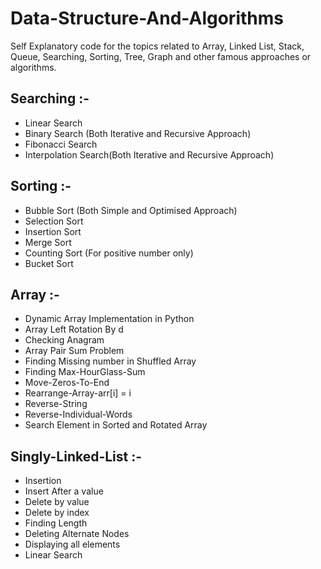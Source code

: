 # Data-Structure-And-Algorithms
Self Explanatory code for the topics related to Array, Linked List, Stack, Queue, Searching, Sorting, Tree, Graph and other famous approaches or algorithms.


## Searching :-
- Linear Search
- Binary Search (Both Iterative and Recursive Approach)
- Fibonacci Search
- Interpolation Search(Both Iterative and Recursive Approach)

## Sorting :- 
- Bubble Sort (Both Simple and Optimised Approach)
- Selection Sort
- Insertion Sort
- Merge Sort
- Counting Sort (For positive number only)
- Bucket Sort

## Array :-
- Dynamic Array Implementation in Python
- Array Left Rotation By d
- Checking Anagram
- Array Pair Sum Problem
- Finding Missing number in Shuffled Array
- Finding Max-HourGlass-Sum
- Move-Zeros-To-End
- Rearrange-Array-arr[i] = i
- Reverse-String
- Reverse-Individual-Words
- Search Element in Sorted and Rotated Array

 
## Singly-Linked-List :-
  - Insertion
  - Insert After a value
  - Delete by value
  - Delete by index
  - Finding Length
  - Deleting Alternate Nodes
  - Displaying all elements
  - Linear Search
    

